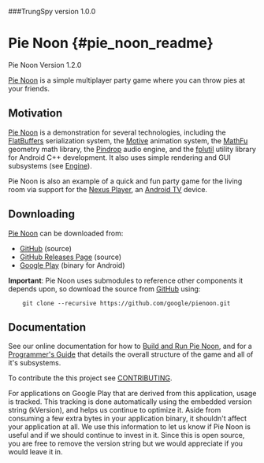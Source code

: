 ###TrungSpy version 
1.0.0

Pie Noon   {#pie_noon_readme}
========

Pie Noon Version 1.2.0

[Pie Noon][] is a simple multiplayer party game where you can throw pies at
your friends.

## Motivation

[Pie Noon][] is a demonstration for several technologies, including the
[FlatBuffers][] serialization system, the [Motive][] animation system, the
[MathFu][] geometry math library, the [Pindrop][] audio engine, and the
[fplutil][] utility library for Android C++ development. It also uses simple
rendering and GUI subsystems (see [Engine][]).

Pie Noon is also an example of a quick and fun party game for the living room
via support for the [Nexus Player][], an [Android TV][] device.

## Downloading

[Pie Noon][] can be downloaded from:
   * [GitHub][] (source)
   * [GitHub Releases Page](http://github.com/google/pienoon/releases) (source)
   * [Google Play](http://play.google.com/store/apps/details?id=com.google.fpl.pie_noon)
     (binary for Android)

**Important**: Pie Noon uses submodules to reference other components it
depends upon, so download the source from [GitHub][] using:

~~~{.sh}
    git clone --recursive https://github.com/google/pienoon.git
~~~

## Documentation

See our online documentation for how to [Build and Run Pie Noon][], and for a
[Programmer's Guide][] that details the overall structure of the game and all
of it's subsystems.

To contribute the this project see [CONTRIBUTING][].

For applications on Google Play that are derived from this application, usage
is tracked.
This tracking is done automatically using the embedded version string
(kVersion), and helps us continue to optimize it. Aside from
consuming a few extra bytes in your application binary, it shouldn't affect
your application at all. We use this information to let us know if Pie Noon
is useful and if we should continue to invest in it. Since this is open
source, you are free to remove the version string but we would appreciate if
you would leave it in.


  [Android TV]: http://www.android.com/tv/
  [Pindrop]: http://google.github.io/pindrop/
  [Build and Run Pie Noon]: http://google.github.io/pienoon/pie_noon_guide_building.html
  [Engine]: http://google.github.io/pienoon/pie_noon_guide_engine.html
  [FlatBuffers]: http://google.github.io/flatbuffers/
  [fplutil]: http://android-developers.blogspot.ca/2014/11/utilities-for-cc-android-developers.html
  [Motive]: http://google.github.io/motive/
  [MathFu]: http://googledevelopers.blogspot.ca/2014/11/geometry-math-library-for-c-game.html
  [Nexus Player]: http://www.google.com/nexus/player/
  [Pie Noon]: http://google.github.io/pienoon/
  [Programmer's Guide]: http://google.github.io/pienoon/pie_noon_guide_overview.html
  [CONTRIBUTING]: http://github.com/google/pienoon/blob/master/CONTRIBUTING
  [GitHub]: http://github.com/google/pienoon
